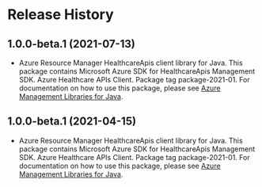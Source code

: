 # Release History

## 1.0.0-beta.1 (2021-07-13)

- Azure Resource Manager HealthcareApis client library for Java. This package contains Microsoft Azure SDK for HealthcareApis Management SDK. Azure Healthcare APIs Client. Package tag package-2021-01. For documentation on how to use this package, please see [Azure Management Libraries for Java](https://aka.ms/azsdk/java/mgmt).

## 1.0.0-beta.1 (2021-04-15)

- Azure Resource Manager HealthcareApis client library for Java. This package contains Microsoft Azure SDK for HealthcareApis Management SDK. Azure Healthcare APIs Client. Package tag package-2021-01. For documentation on how to use this package, please see [Azure Management Libraries for Java](https://aka.ms/azsdk/java/mgmt).
